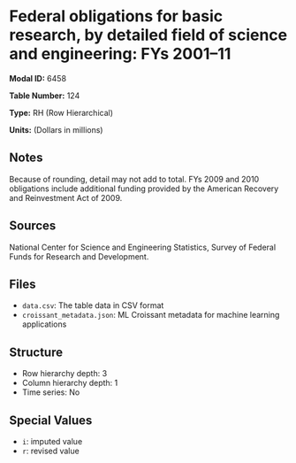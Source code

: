 # Federal obligations for basic research, by detailed field of science and engineering: FYs 2001&#8211;11

**Modal ID:** 6458

**Table Number:** 124

**Type:** RH (Row Hierarchical)

**Units:** (Dollars in millions)

## Notes

Because of rounding, detail may not add to total. FYs 2009 and 2010 obligations include additional funding provided by the American Recovery and Reinvestment Act of 2009.

## Sources

National Center for Science and Engineering Statistics, Survey of Federal Funds for Research and Development.

## Files

- `data.csv`: The table data in CSV format
- `croissant_metadata.json`: ML Croissant metadata for machine learning applications

## Structure

- Row hierarchy depth: 3
- Column hierarchy depth: 1
- Time series: No

## Special Values

- `i`: imputed value
- `r`: revised value

